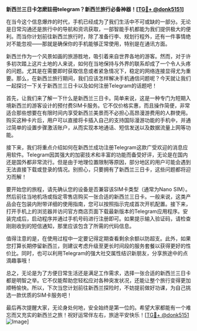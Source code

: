 **新西兰三日卡怎麽註冊telegram？新西兰旅行必备神器！[[TG💪+ @donk5151](https://t.me/s/donk5151)]**

在当今这个信息爆炸的时代，手机已经成为了我们生活中不可或缺的一部分。无论是日常沟通还是旅行中的导航和资讯获取，一部智能手机都能为我们提供极大的便利。而当你计划前往新西兰旅行时，除了准备行李、规划行程外，还有一件事情绝对不能忽视——那就是确保你的手机能够正常使用，特别是在通讯方面。

新西兰作为一个风景如画的旅游胜地，吸引着来自世界各地的游客。然而，对于许多初次踏上这片土地的人来说，如何在当地保持与外界的联系却成了一个令人头疼的问题。尤其是在需要即时获取信息或者紧急情况下，稳定的网络连接显得尤为重要。那么，在新西兰旅行期间，我们应该怎样解决手机通信问题呢？今天就让我们一起探讨一下关于新西兰三日卡以及如何注册Telegram的话题吧！

首先，让我们来了解一下什么是新西兰三日卡。简单来说，这是一种专门为短期入境新西兰的游客设计的预付费SIM卡服务。它不仅价格实惠，而且操作简便，非常适合那些想要在有限时间内享受新西兰美景而不必担心高昂漫游费用的人群使用。购买这种卡片后，用户可以直接将卡插入自己的支持国际漫游功能的手机中，并通过简单的设置步骤激活账户，从而实现本地通话、短信发送以及数据流量上网等功能。

接下来，我们将重点介绍如何在新西兰成功注册Telegram这款广受欢迎的消息应用软件。Telegram因其强大的加密技术和丰富的功能而备受好评，无论是在国内还是国外都非常流行。但是由于地理位置限制等原因，部分地区的用户可能会遇到无法直接下载或登录的情况。别担心，只要拥有了新西兰三日卡，这些问题都将迎刃而解！

要开始您的旅程，请先确认您的设备是否兼容该SIM卡类型（通常为Nano SIM）。然后前往当地机场或指定零售店购买一张合适的新西兰三日卡。一般来说，这类产品会在包装内附带详细的使用指南，您可以按照指示完成首次开机配置。接下来，打开手机上的浏览器并访问官方商店页面下载最新版本的Telegram应用程序。安装完成后，启动程序并通过手机号码进行注册即可。如果提示输入验证码，请检查刚刚收到的短信通知，那里应该包含了所需的代码信息。

值得注意的是，在使用过程中一定要记得定期查看剩余余额以防超支。此外，如果您打算长期停留新西兰，则建议考虑升级至更长时间段的服务套餐以获得更好的性价比。同时，也可以利用Telegram的强大社交属性结识新朋友，分享旅途中的点滴趣事哦！

总之，无论是为了方便日常生活还是满足工作需求，选择一张合适的新西兰三日卡都是明智之举。它不仅能帮助您轻松应对各种突发状况，还能让整个旅行变得更加顺畅愉快。所以，下次当您计划前往新西兰探险时，不妨提前做好功课，为自己挑选一款优质的SIM卡服务吧！

最后再次提醒大家，无论身处何地，安全始终是第一位的。希望大家都能有一个难忘而又充实的新西兰之旅！祝好运常伴左右，旅途平安快乐！[[TG💪+ @donk5151](https://t.me/s/donk5151) ![Image](https://i.postimg.cc/rwNCRYN7/Snipaste-2025-04-30-17-27-05.png)]